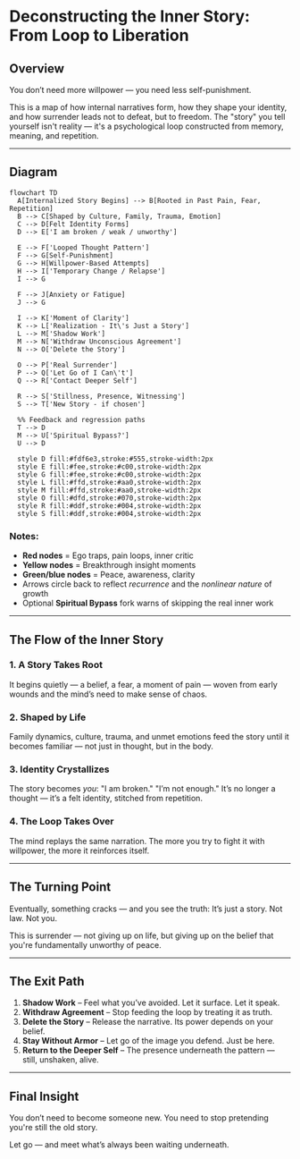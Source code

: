 # Deconstructing the Inner Story: From Loop to Liberation

## Overview

You don’t need more willpower — you need less self-punishment.

This is a map of how internal narratives form, how they shape your identity, and how surrender leads not to defeat, but to freedom. The "story" you tell yourself isn't reality — it's a psychological loop constructed from memory, meaning, and repetition.

---


## Diagram

```mermaid
flowchart TD
  A[Internalized Story Begins] --> B[Rooted in Past Pain, Fear, Repetition]
  B --> C[Shaped by Culture, Family, Trauma, Emotion]
  C --> D[Felt Identity Forms]
  D --> E['I am broken / weak / unworthy']

  E --> F['Looped Thought Pattern']
  F --> G[Self-Punishment]
  G --> H[Willpower-Based Attempts]
  H --> I['Temporary Change / Relapse']
  I --> G

  F --> J[Anxiety or Fatigue]
  J --> G

  I --> K['Moment of Clarity']
  K --> L['Realization - It\'s Just a Story']
  L --> M['Shadow Work']
  M --> N['Withdraw Unconscious Agreement']
  N --> O['Delete the Story']

  O --> P['Real Surrender']
  P --> Q['Let Go of I Can\'t']
  Q --> R['Contact Deeper Self']

  R --> S['Stillness, Presence, Witnessing']
  S --> T['New Story - if chosen']

  %% Feedback and regression paths
  T --> D
  M --> U['Spiritual Bypass?']
  U --> D

  style D fill:#fdf6e3,stroke:#555,stroke-width:2px
  style E fill:#fee,stroke:#c00,stroke-width:2px
  style G fill:#fee,stroke:#c00,stroke-width:2px
  style L fill:#ffd,stroke:#aa0,stroke-width:2px
  style M fill:#ffd,stroke:#aa0,stroke-width:2px
  style O fill:#dfd,stroke:#070,stroke-width:2px
  style R fill:#ddf,stroke:#004,stroke-width:2px
  style S fill:#ddf,stroke:#004,stroke-width:2px
```

### Notes:

* **Red nodes** = Ego traps, pain loops, inner critic
* **Yellow nodes** = Breakthrough insight moments
* **Green/blue nodes** = Peace, awareness, clarity
* Arrows circle back to reflect *recurrence* and the *nonlinear nature* of growth
* Optional **Spiritual Bypass** fork warns of skipping the real inner work

---

## The Flow of the Inner Story

### 1. A Story Takes Root

It begins quietly — a belief, a fear, a moment of pain — woven from early wounds and the mind’s need to make sense of chaos.

### 2. Shaped by Life

Family dynamics, culture, trauma, and unmet emotions feed the story until it becomes familiar — not just in thought, but in the body.

### 3. Identity Crystallizes

The story becomes *you*: "I am broken." "I’m not enough." It’s no longer a thought — it’s a felt identity, stitched from repetition.

### 4. The Loop Takes Over

The mind replays the same narration. The more you try to fight it with willpower, the more it reinforces itself.

---

## The Turning Point

Eventually, something cracks — and you see the truth:
It’s just a story. Not law. Not you.

This is surrender — not giving up on life, but giving up on the belief that you're fundamentally unworthy of peace.

---

## The Exit Path

1. **Shadow Work** – Feel what you’ve avoided. Let it surface. Let it speak.
2. **Withdraw Agreement** – Stop feeding the loop by treating it as truth.
3. **Delete the Story** – Release the narrative. Its power depends on your belief.
4. **Stay Without Armor** – Let go of the image you defend. Just be here.
5. **Return to the Deeper Self** – The presence underneath the pattern — still, unshaken, alive.

---

## Final Insight

You don’t need to become someone new.
You need to stop pretending you're still the old story.

Let go — and meet what’s always been waiting underneath.

